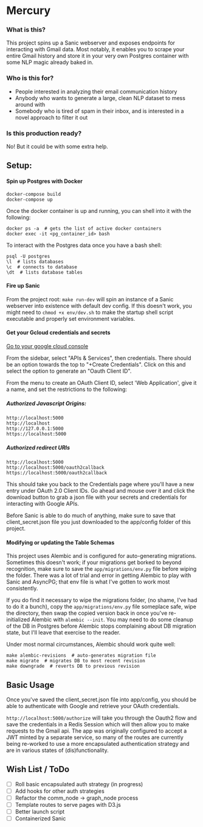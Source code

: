 # Mercury
### What is this?
This project spins up a Sanic webserver and exposes endpoints for interacting with Gmail data. Most notably, it enables you to scrape your entire Gmail history and store it in your very own Postgres container with some NLP magic already baked in.

### Who is this for?
* People interested in analyzing their email communication history
* Anybody who wants to generate a large, clean NLP dataset to mess around with
* Somebody who is tired of spam in their inbox, and is interested in a novel approach to filter it out

### Is this production ready?
No! But it could be with some extra help.

## Setup:
#### Spin up Postgres with Docker
```
docker-compose build
docker-compose up
```

Once the docker container is up and running, you can shell into it with the following:

``` 
docker ps -a  # gets the list of active docker containers
docker exec -it <pg_container_id> bash 
```

To interact with the Postgres data once you have a bash shell:
```
psql -U postgres
\l  # lists databases
\c  # connects to database
\dt  # lists database tables
```

#### Fire up Sanic
From the project root:
``` make run-dev ``` will spin an instance of a Sanic webserver into existence with default dev config. If this doesn't work, you might need to ``` chmod +x env/dev.sh ``` to make the startup shell script executable and properly set environment variables.


#### Get your Gcloud credentials and secrets
[Go to your google cloud console](https://console.cloud.google.com/home/dashboard?project=hermes-275017)

From the sidebar, select "APIs & Services", then credentials. There should be an option towards the top to "+Create Credentials". Click on this and select the option to generate an "Oauth Client ID". 

From the menu to create an OAuth Client ID, select 'Web Application', give it a name, and set the restrictions to the following:
##### Authorized Javascript Origins:
```
http://localhost:5000
http://localhost
http://127.0.0.1:5000
https://localhost:5000
```

##### Authorized redirect URIs
```
http://localhost:5000
http://localhost:5000/oauth2callback
https://localhost:5000/oauth2callback
```

This should take you back to the Credentials page where you'll have a new entry under OAuth 2.0 Client IDs. Go ahead and mouse over it and click the download button to grab a json file with your secrets and credentials for interacting with Google APIs.

Before Sanic is able to do much of anything, make sure to save that client_secret.json file you just downloaded to the app/config folder of this project. 



#### Modifying or updating the Table Schemas
This project uses Alembic and is configured for auto-generating migrations. Sometimes this doesn't work; if your migrations get borked to beyond recognition, make sure to save the ```app/migrations/env.py``` file before wiping the folder. There was a lot of trial and error in getting Alembic to play with Sanic and AsyncPG; that env file is what I've gotten to work most consistently.

If you do find it necessary to wipe the migrations folder, (no shame, I've had to do it a bunch), copy the ```app/migrations/env.py``` file someplace safe, wipe the directory, then swap the copied version back in once you've re-initialized Alembic with ```alembic --init```. You may need to do some cleanup of the DB in Postgres before Alembic stops complaining about DB migration state, but I'll leave that exercise to the reader.

Under most normal circumstances, Alembic should work quite well:
```
make alembic-revisions  # auto-generates migration file
make migrate  # migrates DB to most recent revision
make downgrade  # reverts DB to previous revision
```

## Basic Usage
Once you've saved the client_secret.json file into app/config, you should be able to authenticate with Google and retrieve your OAuth credentials.

```http://localhost:5000/authorize``` will take you through the Oauth2 flow and save the credentials in a Redis Session which will then allow you to make requests to the Gmail api. The app was originally configured to accept a JWT minted by a separate service, so many of the routes are currently being re-worked to use a more encapsulated authentication strategy and are in various states of (dis)functionality.

## Wish List / ToDo
- [ ] Roll basic encapsulated auth strategy (in progress)
- [ ] Add hooks for other auth strategies
- [ ] Refactor the comm_node -> graph_node process
- [ ] Template routes to serve pages with D3.js
- [ ] Better launch script
- [ ] Containerized Sanic
